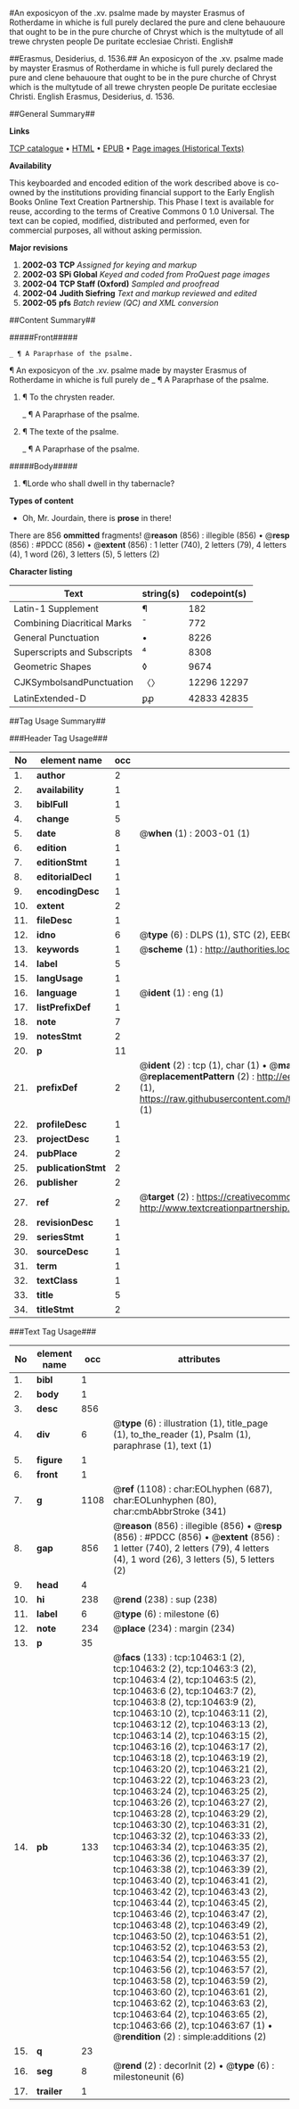 #An exposicyon of the .xv. psalme made by mayster Erasmus of Rotherdame in whiche is full purely declared the pure and clene behauoure that ought to be in the pure churche of Chryst which is the multytude of all trewe chrysten people De puritate ecclesiae Christi. English#

##Erasmus, Desiderius, d. 1536.##
An exposicyon of the .xv. psalme made by mayster Erasmus of Rotherdame in whiche is full purely declared the pure and clene behauoure that ought to be in the pure churche of Chryst which is the multytude of all trewe chrysten people
De puritate ecclesiae Christi. English
Erasmus, Desiderius, d. 1536.

##General Summary##

**Links**

[TCP catalogue](http://www.ota.ox.ac.uk/tcp/)  • 
[HTML](http://tei.it.ox.ac.uk/tcp/Texts-HTML/free/A00/A00380.html)  • 
[EPUB](http://tei.it.ox.ac.uk/tcp/Texts-EPUB/free/A00/A00380.epub) • 
[Page images (Historical Texts)](https://data.historicaltexts.jisc.ac.uk/view?pubId=eebo-99845556e&pageId=eebo-99845556e-10463-1)

**Availability**

This keyboarded and encoded edition of the
	       work described above is co-owned by the institutions
	       providing financial support to the Early English Books
	       Online Text Creation Partnership. This Phase I text is
	       available for reuse, according to the terms of Creative
	       Commons 0 1.0 Universal. The text can be copied,
	       modified, distributed and performed, even for
	       commercial purposes, all without asking permission.

**Major revisions**

1. __2002-03__ __TCP__ *Assigned for keying and markup*
1. __2002-03__ __SPi Global__ *Keyed and coded from ProQuest page images*
1. __2002-04__ __TCP Staff (Oxford)__ *Sampled and proofread*
1. __2002-04__ __Judith Siefring__ *Text and markup reviewed and edited*
1. __2002-05__ __pfs__ *Batch review (QC) and XML conversion*

##Content Summary##

#####Front#####

    _ ¶ A Paraprhase of the psalme.
¶ An exposicyon of the .xv. psalme made by mayster Erasmus of Rotherdame in whiche is full purely de
    _ ¶ A Paraprhase of the psalme.

1. ¶ To the chrysten reader.

    _ ¶ A Paraprhase of the psalme.

1. ¶ The texte of the psalme.

    _ ¶ A Paraprhase of the psalme.

#####Body#####

1. ¶Lorde who shall dwell in thy tabernacle?

**Types of content**

  * Oh, Mr. Jourdain, there is **prose** in there!

There are 856 **ommitted** fragments! 
 @__reason__ (856) : illegible (856)  •  @__resp__ (856) : #PDCC (856)  •  @__extent__ (856) : 1 letter (740), 2 letters (79), 4 letters (4), 1 word (26), 3 letters (5), 5 letters (2)

**Character listing**


|Text|string(s)|codepoint(s)|
|---|---|---|
|Latin-1 Supplement|¶|182|
|Combining             Diacritical Marks|̄|772|
|General Punctuation|•|8226|
|Superscripts             and Subscripts|⁴|8308|
|Geometric Shapes|◊|9674|
|CJKSymbolsandPunctuation|〈〉|12296 12297|
|LatinExtended-D|ꝑꝓ|42833 42835|

##Tag Usage Summary##

###Header Tag Usage###

|No|element name|occ|attributes|
|---|---|---|---|
|1.|__author__|2||
|2.|__availability__|1||
|3.|__biblFull__|1||
|4.|__change__|5||
|5.|__date__|8| @__when__ (1) : 2003-01 (1)|
|6.|__edition__|1||
|7.|__editionStmt__|1||
|8.|__editorialDecl__|1||
|9.|__encodingDesc__|1||
|10.|__extent__|2||
|11.|__fileDesc__|1||
|12.|__idno__|6| @__type__ (6) : DLPS (1), STC (2), EEBO-CITATION (1), PROQUEST (1), VID (1)|
|13.|__keywords__|1| @__scheme__ (1) : http://authorities.loc.gov/ (1)|
|14.|__label__|5||
|15.|__langUsage__|1||
|16.|__language__|1| @__ident__ (1) : eng (1)|
|17.|__listPrefixDef__|1||
|18.|__note__|7||
|19.|__notesStmt__|2||
|20.|__p__|11||
|21.|__prefixDef__|2| @__ident__ (2) : tcp (1), char (1)  •  @__matchPattern__ (2) : ([0-9\-]+):([0-9IVX]+) (1), (.+) (1)  •  @__replacementPattern__ (2) : http://eebo.chadwyck.com/downloadtiff?vid=$1&page=$2 (1), https://raw.githubusercontent.com/textcreationpartnership/Texts/master/tcpchars.xml#$1 (1)|
|22.|__profileDesc__|1||
|23.|__projectDesc__|1||
|24.|__pubPlace__|2||
|25.|__publicationStmt__|2||
|26.|__publisher__|2||
|27.|__ref__|2| @__target__ (2) : https://creativecommons.org/publicdomain/zero/1.0/ (1), http://www.textcreationpartnership.org/docs/. (1)|
|28.|__revisionDesc__|1||
|29.|__seriesStmt__|1||
|30.|__sourceDesc__|1||
|31.|__term__|1||
|32.|__textClass__|1||
|33.|__title__|5||
|34.|__titleStmt__|2||


###Text Tag Usage###

|No|element name|occ|attributes|
|---|---|---|---|
|1.|__bibl__|1||
|2.|__body__|1||
|3.|__desc__|856||
|4.|__div__|6| @__type__ (6) : illustration (1), title_page (1), to_the_reader (1), Psalm (1), paraphrase (1), text (1)|
|5.|__figure__|1||
|6.|__front__|1||
|7.|__g__|1108| @__ref__ (1108) : char:EOLhyphen (687), char:EOLunhyphen (80), char:cmbAbbrStroke (341)|
|8.|__gap__|856| @__reason__ (856) : illegible (856)  •  @__resp__ (856) : #PDCC (856)  •  @__extent__ (856) : 1 letter (740), 2 letters (79), 4 letters (4), 1 word (26), 3 letters (5), 5 letters (2)|
|9.|__head__|4||
|10.|__hi__|238| @__rend__ (238) : sup (238)|
|11.|__label__|6| @__type__ (6) : milestone (6)|
|12.|__note__|234| @__place__ (234) : margin (234)|
|13.|__p__|35||
|14.|__pb__|133| @__facs__ (133) : tcp:10463:1 (2), tcp:10463:2 (2), tcp:10463:3 (2), tcp:10463:4 (2), tcp:10463:5 (2), tcp:10463:6 (2), tcp:10463:7 (2), tcp:10463:8 (2), tcp:10463:9 (2), tcp:10463:10 (2), tcp:10463:11 (2), tcp:10463:12 (2), tcp:10463:13 (2), tcp:10463:14 (2), tcp:10463:15 (2), tcp:10463:16 (2), tcp:10463:17 (2), tcp:10463:18 (2), tcp:10463:19 (2), tcp:10463:20 (2), tcp:10463:21 (2), tcp:10463:22 (2), tcp:10463:23 (2), tcp:10463:24 (2), tcp:10463:25 (2), tcp:10463:26 (2), tcp:10463:27 (2), tcp:10463:28 (2), tcp:10463:29 (2), tcp:10463:30 (2), tcp:10463:31 (2), tcp:10463:32 (2), tcp:10463:33 (2), tcp:10463:34 (2), tcp:10463:35 (2), tcp:10463:36 (2), tcp:10463:37 (2), tcp:10463:38 (2), tcp:10463:39 (2), tcp:10463:40 (2), tcp:10463:41 (2), tcp:10463:42 (2), tcp:10463:43 (2), tcp:10463:44 (2), tcp:10463:45 (2), tcp:10463:46 (2), tcp:10463:47 (2), tcp:10463:48 (2), tcp:10463:49 (2), tcp:10463:50 (2), tcp:10463:51 (2), tcp:10463:52 (2), tcp:10463:53 (2), tcp:10463:54 (2), tcp:10463:55 (2), tcp:10463:56 (2), tcp:10463:57 (2), tcp:10463:58 (2), tcp:10463:59 (2), tcp:10463:60 (2), tcp:10463:61 (2), tcp:10463:62 (2), tcp:10463:63 (2), tcp:10463:64 (2), tcp:10463:65 (2), tcp:10463:66 (2), tcp:10463:67 (1)  •  @__rendition__ (2) : simple:additions (2)|
|15.|__q__|23||
|16.|__seg__|8| @__rend__ (2) : decorInit (2)  •  @__type__ (6) : milestoneunit (6)|
|17.|__trailer__|1||
